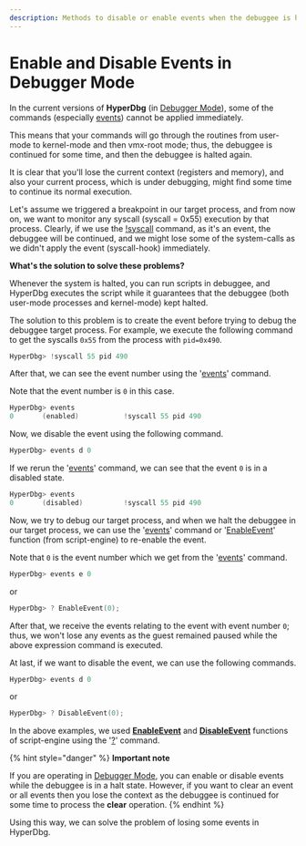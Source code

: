 ```yaml
---
description: Methods to disable or enable events when the debuggee is halted
---
```


# Enable and Disable Events in Debugger Mode

In the current versions of **HyperDbg** \(in [Debugger Mode](https://docs.hyperdbg.com/using-hyperdbg/prerequisites/operation-modes#debugger-mode)\), some of the commands \(especially [events](https://docs.hyperdbg.com/design/debugger-internals/events)\) cannot be applied immediately.

This means that your commands will go through the routines from user-mode to kernel-mode and then vmx-root mode; thus, the debuggee is continued for some time, and then the debuggee is halted again.

It is clear that you'll lose the current context \(registers and memory\), and also your current process, which is under debugging, might find some time to continue its normal execution.

Let's assume we triggered a breakpoint in our target process, and from now on, we want to monitor any syscall \(syscall = 0x55\) execution by that process. Clearly, if we use the [!syscall](https://docs.hyperdbg.com/commands/extension-commands/syscall) command, as it's an event, the debuggee will be continued, and we might lose some of the system-calls as we didn't apply the event \(syscall-hook\) immediately.

**What's the solution to solve these problems?**

Whenever the system is halted, you can run scripts in debuggee, and HyperDbg executes the script while it guarantees that the debuggee \(both user-mode processes and kernel-mode\) kept halted.

The solution to this problem is to create the event before trying to debug the debuggee target process. For example, we execute the following command to get the syscalls `0x55` from the process with `pid=0x490`.

```c
HyperDbg> !syscall 55 pid 490
```

After that, we can see the event number using the '[events](https://docs.hyperdbg.com/commands/debugging-commands/events)' command.

Note that the event number is `0` in this case.

```c
HyperDbg> events
0       (enabled)           !syscall 55 pid 490
```

Now, we disable the event using the following command.

```c
HyperDbg> events d 0
```

If we rerun the '[events](https://docs.hyperdbg.com/commands/debugging-commands/events)' command, we can see that the event `0` is in a disabled state.

```c
HyperDbg> events
0       (disabled)          !syscall 55 pid 490
```

Now, we try to debug our target process, and when we halt the debuggee in our target process, we can use the '[events](https://docs.hyperdbg.com/commands/debugging-commands/events)' command or '[EnableEvent](https://docs.hyperdbg.com/commands/scripting-language/functions/enableevent)' function \(from script-engine\) to re-enable the event.

Note that `0` is the event number which we get from the '[events](https://docs.hyperdbg.com/commands/debugging-commands/events)' command.

```c
HyperDbg> events e 0
```

or

```c
HyperDbg> ? EnableEvent(0);
```

After that, we receive the events relating to the event with event number `0`; thus, we won't lose any events as the guest remained paused while the above expression command is executed.

At last, if we want to disable the event, we can use the following commands.

```c
HyperDbg> events d 0
```

or

```c
HyperDbg> ? DisableEvent(0);
```

In the above examples, we used [**EnableEvent**](https://docs.hyperdbg.com/commands/scripting-language/functions/enableevent) and [**DisableEvent**](https://docs.hyperdbg.com/commands/scripting-language/functions/disableevent) functions of script-engine using the '[?](https://docs.hyperdbg.com/commands/debugging-commands/eval)' command.

{% hint style="danger" %}
**Important note**

If you are operating in [Debugger Mode](https://docs.hyperdbg.com/using-hyperdbg/prerequisites/operation-modes#debugger-mode), you can enable or disable events while the debuggee is in a halt state. However, if you want to clear an event or all events then you lose the context as the debuggee is continued for some time to process the **clear** operation.
{% endhint %}

Using this way, we can solve the problem of losing some events in HyperDbg.

